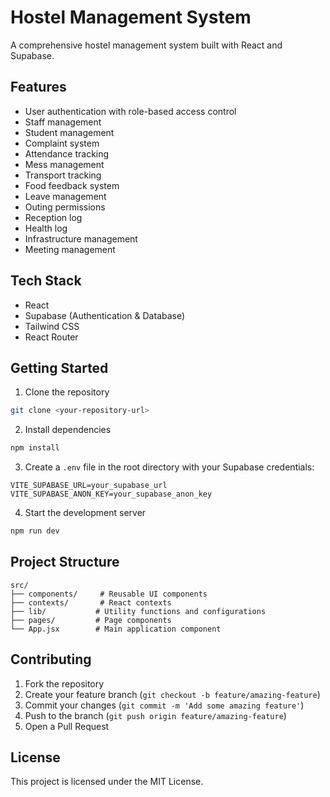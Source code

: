# Hostel Management System

A comprehensive hostel management system built with React and Supabase.

## Features

- User authentication with role-based access control
- Staff management
- Student management
- Complaint system
- Attendance tracking
- Mess management
- Transport tracking
- Food feedback system
- Leave management
- Outing permissions
- Reception log
- Health log
- Infrastructure management
- Meeting management

## Tech Stack

- React
- Supabase (Authentication & Database)
- Tailwind CSS
- React Router

## Getting Started

1. Clone the repository
```bash
git clone <your-repository-url>
```

2. Install dependencies
```bash
npm install
```

3. Create a `.env` file in the root directory with your Supabase credentials:
```env
VITE_SUPABASE_URL=your_supabase_url
VITE_SUPABASE_ANON_KEY=your_supabase_anon_key
```

4. Start the development server
```bash
npm run dev
```

## Project Structure

```
src/
├── components/     # Reusable UI components
├── contexts/       # React contexts
├── lib/           # Utility functions and configurations
├── pages/         # Page components
└── App.jsx        # Main application component
```

## Contributing

1. Fork the repository
2. Create your feature branch (`git checkout -b feature/amazing-feature`)
3. Commit your changes (`git commit -m 'Add some amazing feature'`)
4. Push to the branch (`git push origin feature/amazing-feature`)
5. Open a Pull Request

## License

This project is licensed under the MIT License. 